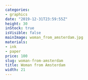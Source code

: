 ```yaml
---
categories:
- graphics
date: "2019-12-31T23:59:55Z"
height: 30
inStock: true
isVisible: false
mainImage: woman_from_amsterdam.jpg
materials:
- ink
- paper
price: 100
slug: woman-from-amsterdam
title: Woman from Amsterdam
width: 21
---
```


